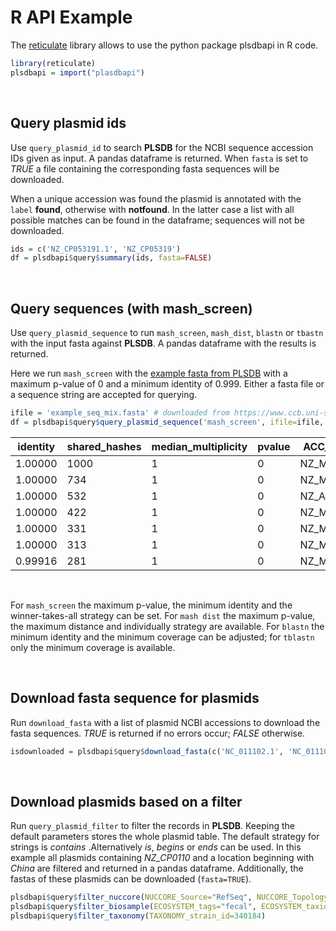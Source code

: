 # R API Example
The [reticulate](https://github.com/rstudio/reticulate) library allows to use the python package plsdbapi in R code.
```R
library(reticulate)
plsdbapi = import("plasdbapi")
```

&nbsp;

## **Query plasmid ids**
Use `query_plasmid_id` to search **PLSDB** for the NCBI sequence accession IDs given as input. A pandas dataframe is returned. When `fasta` is set to *TRUE* a file containing the corresponding fasta sequences will be downloaded.

When a unique accession was found the plasmid is annotated with the `label` **found**, otherwise with **notfound**. In the latter case a list with all possible matches can be found in the dataframe; sequences will not be downloaded.
```R
ids = c('NZ_CP053191.1', 'NZ_CP05319')
df = plsdbapi$query$summary(ids, fasta=FALSE)
```
    
&nbsp;

## **Query sequences (with mash_screen)**
Use `query_plasmid_sequence` to run `mash_screen`, `mash_dist`, `blastn` or `tbastn` with the input fasta against **PLSDB**. A pandas dataframe with the results is returned. 

Here we run `mash_screen` with the [example fasta from PLSDB](https://www.ccb.uni-saarland.de/plsdb/plasmids/search_form/seq/?example_mix) with a maximum p-value of 0 and a minimum identity of 0.999.
Either a fasta file or a sequence string are accepted for querying.
```R
ifile = 'example_seq_mix.fasta' # downloaded from https://www.ccb.uni-saarland.de/plsdb/plasmids/search_form/seq/
df = plsdbapi$query$query_plasmid_sequence('mash_screen', ifile=ifile, mash_max_v=0, mash_min_i=0.999)
```
| identity | shared_hashes | median_multiplicity | pvalue  |  ACC_NUCCORE | UID_NUCCORE | ... |
|----------|---------------|---------------------|---------|--------------|-------------|-----|
| 1.00000  |    1000  |   1  |   0  |  NZ_MT230195.1 |  1884912098 | ...  |
| 1.00000  |     734  |   1  |   0  |  NZ_MT230189.1 |  1884921125 | ...  |
| 1.00000  |     532  |   1  |   0  |  NZ_AJ223173.1 |  1864210711 | ...  |
| 1.00000  |     422  |   1  |   0  |  NZ_MT230196.1 |  1884911723 | ...  |
| 1.00000  |     331  |   1  |   0  |  NZ_MT230192.1 |  1918495211 | ...  |
| 1.00000  |     313  |   1  |   0  |  NZ_MT230193.1 |  1918154458 | ...  |
| 0.99916  |     281  |   1  |   0  |  NZ_MT230306.1 |  1918154850 | ...  |

&nbsp;

For `mash_screen` the maximum p-value, the minimum identity and the winner-takes-all strategy can be set. For `mash dist` the maximum p-value, the maximum distance and individually strategy are available.
For `blastn` the minimum identity and the minimum coverage can be adjusted; for `tblastn` only the minimum coverage is available.  

&nbsp;

## **Download fasta sequence for plasmids**
Run `download_fasta` with a list of plasmid NCBI accessions to download the fasta sequences. *TRUE* is returned if no errors occur; *FALSE* otherwise.
```R
isdownloaded = plsdbapi$query$download_fasta(c('NC_011102.1', 'NC_01110'), opath='plsdbapi.fasta')
```

&nbsp;

## **Download plasmids based on a filter**
Run `query_plasmid_filter` to filter the records in **PLSDB**. Keeping the default parameters stores the whole plasmid table. The default strategy for strings is *contains* .Alternatively *is*, *begins* or *ends* can be used.
In this example all plasmids containing *NZ_CP0110* and a location beginning with *China* are filtered and returned in a pandas dataframe. Additionally, the fastas of these plasmids can be downloaded (`fasta=TRUE`).
```R
plsdbapi$query$filter_nuccore(NUCCORE_Source="RefSeq", NUCCORE_Topology="circular", NUCCORE_has_identical='yes', AMR_genes="espP,toxB,ehxA,katP")
plsdbapi$query$filter_biosample(ECOSYSTEM_tags="fecal", ECOSYSTEM_taxid=9606, DISEASE_ontid_name='Aspiration pneumonia')
plsdbapi$query$filter_taxonomy(TAXONOMY_strain_id=340184)
```